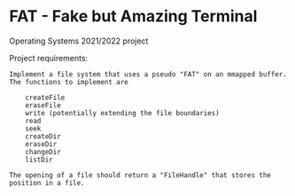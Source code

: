 # FAT - Fake but Amazing Terminal

Operating Systems 2021/2022 project

Project requirements:
```
Implement a file system that uses a pseudo "FAT" on an mmapped buffer.
The functions to implement are

    createFile
    eraseFile
    write (potentially extending the file boundaries)
    read
    seek
    createDir
    eraseDir
    changeDir
    listDir
 
The opening of a file should return a "FileHandle" that stores the position in a file.
```
